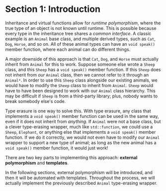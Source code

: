 # Section 1: Introduction

Inheritance and virtual functions allow for *runtime polymorphism*,
where the true type of an object is not known until runtime.
This is possible because every type in the inheritance tree shares a *common interface*.
A classic example is an `Animal` base class, and multiple derived types, such as `Cat`, `Dog`, `Horse`, and so on.
All of these animal types can have an `void speak()` member function, where each animal can do different things.

A major downside of this approach is that `Cat`, `Dog`, and `Horse` must actually inherit from `Animal` for this to work.
Suppose someone else wrote a `Sheep` class, and this `Sheep` has a `void speak()` member function.
If this `Sheep` does not inherit from *our* `Animal` class, then we cannot refer to it through an `Animal*`.
In order to use this `Sheep` class alongside our existing animals, we would have to modify the `Sheep` class to inherit from `Animal`.
`Sheep` would have to have been designed to work with our `Animal` class hierarchy.
This may be difficult if `Sheep` is from a third-party library; plus, nobody wants to break somebody else's code.

Type erasure is one way to solve this.
With type erasure, any class that implements a `void speak()` member function can be used in the same way,
even if it does not inherit from *anything*.
If `Animal` were not a base class, but a clever type-erasing wrapper, much like `std::function`,
we could use a `Sheep`, `Elephant`, or anything else that implements a `void speak()` member function.
If we do it correctly, we would not even have to modify our `Animal` wrapper to support a new type of animal;
as long as the new animal has a `void speak()` member function, it would just work!

There are two key parts to implementing this approach: **external polymorphism** and **templates**.

In the following sections, external polymorphism will be introduced, and then it will be automated with templates.
Throughout the process, we will actually implement the previously described `Animal` type-erasing wrapper.
